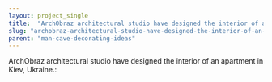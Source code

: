 ```yaml
---
layout: project_single
title:  "ArchObraz architectural studio have designed the interior of an apartment in Kiev, Ukraine.:"
slug: "archobraz-architectural-studio-have-designed-the-interior-of-an-apartment-in-kiev-ukraine"
parent: "man-cave-decorating-ideas"
---
```

ArchObraz architectural studio have designed the interior of an apartment in Kiev, Ukraine.: